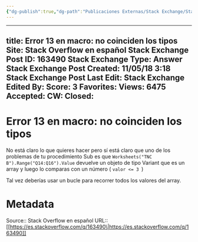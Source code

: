 ```yaml
---
{"dg-publish":true,"dg-path":"Publicaciones Externas/Stack Exchange/Stack Overflow en español/es.stackoverflow.com-163490.md","permalink":"/publicaciones-externas/stack-exchange/stack-overflow-en-espanol/es-stackoverflow-com-163490/","hide":true,"noteIcon":"default","created":"2024-04-03T12:49:10.626-06:00","updated":"2024-04-05T16:43:53.769-06:00"}
---
```


---
title: Error 13 en macro: no coinciden los tipos
Site: Stack Overflow en español
Stack Exchange Post ID: 163490
Stack Exchange Type: Answer
Stack Exchange Post Created: 11/05/18 3:18
Stack Exchange Post Last Edit: 
Stack Exchange Edited By: 
Score: 3
Favorites: 
Views: 6475
Accepted: 
CW: 
Closed: 
---
# Error 13 en macro: no coinciden los tipos

No está claro lo que quieres hacer pero sí está claro que uno de los problemas de tu procedimiento Sub es que `Worksheets("TNC B").Range("Q14:Q16").Value` devuelve un objeto de tipo Variant que es un array y luego lo comparas con un número ( `valor <= 3 `)

Tal vez deberías usar un bucle para recorrer todos los valores del array.



# Metadata
Source:: Stack Overflow en español
URL:: [[https://es.stackoverflow.com/q/163490\|https://es.stackoverflow.com/q/163490]]

